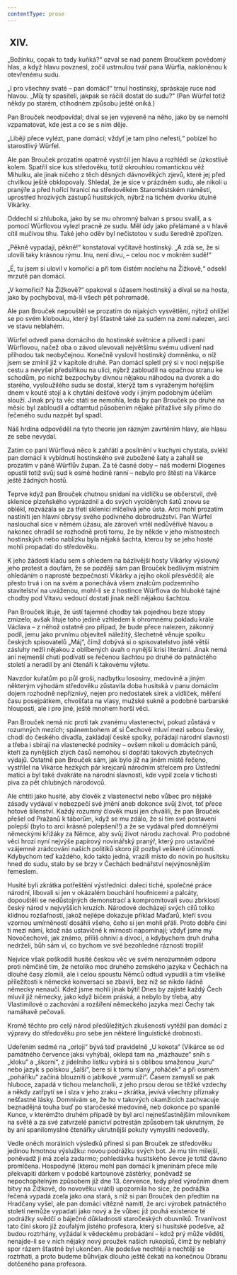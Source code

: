 ```yaml
---
contentType: prose
---
```


##  XIV.

„Božínku, copak to tady kuňká?“ ozval se nad panem Broučkem povědomý hlas, a když hlavu povznesl, zočil ustrnulou tvář pana Würfla, nakloněnou k otevřenému sudu.

„I pro všechny svaté – pan domácí!“ trnul hostinský, spráskaje ruce nad hlavou. „Můj ty spasiteli, jakpak se ráčili dostat do sudu?“ (Pan Würfel totiž někdy po starém, ctihodném způsobu ještě oniká.)

Pan Brouček neodpovídal; díval se jen vyjeveně na něho, jako by se nemohl vzpamatovat, kde jest a co se s ním děje.

„Liběji přece vylézt, pane domácí; vždyť je tam plno neřestí,“ pobízel ho starostlivý Würfel.

Ale pan Brouček prozatím opatrně vystrčil jen hlavu a rozhlédl se úzkostlivě kolem. Spatřil sice kus středověku, totiž okrouhlou romantickou věž Mihulku, ale jinak ničeho z těch děsných dávnověkých zjevů, které jej před chvilkou ještě obklopovaly. Shledal, že je sice v prázdném sudu, ale nikoli u pranýře a před hořící hranicí na středověkém Staroměstském náměstí, uprostřed hrozivých zástupů husitských, nýbrž na tichém dvorku útulné Vikárky.

Oddechl si zhluboka, jako by se mu ohromný balvan s prsou svalil, a s pomocí Würflovou vylezl pracně ze sudu. Měl údy jako přelámané a v hlavě cítil mučivou tíhu. Také jeho oděv byl nečistotou v sudu šeredně zpořízen.

„Pěkně vypadají, pěkně!“ konstatoval vyčítavě hostinský. „A zdá se, že si ulovili taky krásnou rýmu. Inu, není divu, – celou noc v mokrém sudě!“

„É, tu jsem si ulovil v komořici a při tom čistém noclehu na Žižkově,“ odsekl mrzutě pan domácí.

„V komořici? Na Žižkově?“ opakoval s úžasem hostinský a díval se na hosta, jako by pochyboval, má-li všech pět pohromadě.

Ale pan Brouček nepouštěl se prozatím do nijakých vysvětlění, nýbrž ohlížel se po svém klobouku, který byl šťastně také za sudem na zemi nalezen, arci ve stavu neblahém.

Würfel odvedl pana domácího do hostinské světnice a přivedl i paní Würflovou, načež oba o závod ulevovali největšímu svému udivení nad příhodou tak neobyčejnou. Konečně vyslovil hostinský domněnku, o níž jsem se zmínil již v kapitole druhé. Pan domácí spletl prý si v noci nejspíše cestu a nevyšel předsíňkou na ulici, nýbrž zabloudil na opačnou stranu ke schodům, po nichž bezpochyby divnou nějakou náhodou na dvorek a do starého, vysloužilého sudu se dostal, kterýž tam s vyraženým hořejším dnem v koutě stojí a k chytání dešťové vody i jiným podobným účelům slouží. Jinak prý ta věc státi se nemohla, leda by pan Brouček po druhé na měsíc byl zabloudil a odtamtud působením nějaké přitažlivé síly přímo do řečeného sudu nazpět byl spadl.

Náš hrdina odpověděl na tyto theorie jen rázným zavrtěním hlavy, ale hlasu ze sebe nevydal.

Zatím co paní Würflová něco k zahřátí a posilnění v kuchyni chystala, svlékl pan domácí k vybídnutí hostinského své zubožené šaty a zahalil se prozatím v páně Würflův župan. Za té časné doby – náš moderní Diogenes opustil totiž svůj sud k osmé hodině ranní – nebylo pro štěstí na Vikárce ještě žádných hostů.

Teprve když pan Brouček chutnou snídaní na vidličku se občerstvil, dvě sklenice plzeňského vyprázdnil a do svých vycíděných šatů znovu se oblékl, rozvázala se za třetí sklenicí mlčelivá jeho ústa. Arci mohl prozatím nastíniti jen hlavní obrysy svého podivného dobrodružství. Pan Würfel naslouchal sice v němém úžasu, ale zároveň vrtěl nedůvěřivě hlavou a nakonec ohradil se rozhodně proti tomu, že by někde v jeho místnostech hostinských nebo nablízku byla nějaká šachta, kterou by se jeho hosté mohli propadati do středověku.

K jeho žádosti kladu sem s ohledem na bázlivější hosty Vikárky výslovný jeho protest a doufám, že se později sám pan Brouček bedlivým místním ohledáním o naprosté bezpečnosti Vikárky a jejího okolí přesvědčil; ale přesto trvá i on na svém a ponechává všem znalcům podzemního stavitelství na uváženou, mohl-li se z hostince Würflova do hluboké tajné chodby pod Vltavu vedoucí dostati jinak nežli nějakou šachtou.

Pan Brouček lituje, že ústí tajemné chodby tak pojednou beze stopy zmizelo; avšak lituje toho jedině vzhledem k ohromnému pokladu krále Václava – z něhož ostatně pro případ, že bude přece nalezen, zákonný podíl, jemu jako prvnímu objeviteli náležitý, šlechetně věnuje spolku českých spisovatelů „Máj“, čímž dobývá si o spisovatelstvo jistě větší zásluhy nežli nějakou z oblíbených úvah o nynější krisi literární. Jinak nemá ani nejmenší chuti podívati se řečenou šachtou po druhé do patnáctého století a neradil by ani čtenáři k takovému výletu.

Navzdor kuřatům po půl groši, nadbytku lososiny, medovině a jiným některým výhodám středověku zůstavila doba husitská v panu domácím dojem rozhodně nepříznivý, nejen pro nedostatek sirek a vidliček, měření času posejpátkem, chvošťata na vlasy, mužské sukně a podobné barbarské hlouposti, ale i pro jiné, ještě mnohem horší věci.

Pan Brouček nemá nic proti tak zvanému vlastenectví, pokud zůstává v rozumných mezích; spánembohem ať si Čechové mluví mezi sebou česky, chodí do českého divadla, zakládají české spolky, pořádají národní slavnosti a třeba i sbírají na vlastenecké podniky – ovšem nikoli u domácích pánů, kteří za nynějších zlých časů nemohou si dopřáti takových zbytečných výdajů. Ostatně pan Brouček sám, jak bylo již na jiném místě řečeno, vystřílel na Vikárce hezkých pár krejcarů národním střelcem pro Ústřední matici a byl také dvakráte na národní slavnosti, kde vypil zcela v tichosti piva za pět chlubných národovců.

Ale chtíti jako husité, aby člověk z vlastenectví nebo vůbec pro nějaké zásady vydával v nebezpečí své jmění aneb dokonce svůj život, toť přece hotové šílenství. Každý rozumný člověk musí jen chválili, že pan Brouček přešel od Pražanů k táborům, když se mu zdálo, že si tím své postavení polepší (bylo to arci krásné polepšení!!) a že se vydával před domnělými německými křižáky za Němce, aby svůj život národu zachoval. Pro podobné věci hrozí nyní nejvýše papírový novinářský pranýř, který pro ustavičné vzájemné zrádcování našich politiků skoro již pozbyl veškeré účinnosti. Kdybychom teď každého, kdo takto jedná, vrazili místo do novin po husitsku hned do sudu, stalo by se brzy v Čechách bednářství nejvýnosnějším řemeslem.

Husité byli zkrátka potřeštění výstředníci: daleci tiché, společné práce národní, libovali si jen v okázalém bouchání houfnicemi a palcáty, dopouštěli se nedůstojných demonstrací a kompromitovali svou zbrklostí český národ v nejvyšších kruzích. Národové docházejí svých cílů toliko klidnou rozšafností, jakož nejlépe dokazuje příklad Maďarů, kteří svou vzornou umírněností dosáhli všeho, čeho si jen mohli přáli. Proto dobře činí ti mezi námi, kdož nás ustavičně k mírnosti napomínají; vždyť jsme my Novočechové, jak známo, příliš ohniví a divocí, a kdybychom druh druha nedrželi, bůh sám ví, co bychom ve své bezohledné ráznosti tropili!

Nejvíce však poškodili husité českou věc ve svém nerozumném odporu proti němčině tím, že netoliko moc druhého zemského jazyka v Čechách na dlouhé časy zlomili, ale i celou spoustu Němců odtud vypudili a tím všeliké příležitosti k německé konversaci se zbavili, bez níž se nikdo řádně německy nenaučí. Kdež jsme mohli jinak býti! Dnes by zajisté každý Čech mluvil již německy, jako když bičem práská, a nebylo by třeba, aby Vlastimilové o zachování a rozšíření německého jazyka mezi Čechy tak namáhavě pečovali.

Kromě těchto pro celý národ předůležitých zkušeností vytěžil pan domácí z výpravy do středověku pro sebe jen některé linguistické drobnosti.

Udeřením sedmé na „orloji“ bývá teď pravidelně „U kokota“ (Vikárce se od památného července jaksi vyhýbá), oklepá tam na „mázhauze“ sníh s „kloku“ a „škorní“, z jídelního lístku vybírá si s oblibou smaženou „kuru“ nebo jazyk s polskou „šalší“, bere si k tomu slaný „roháček“ a při osmém „poháříku“ začíná blouzniti o jablkové „varmuži“. Časem zamyslí se pak hluboce, zapadá v tichou melancholii, z jeho prsou derou se těžké vzdechy a někdy zatřpytí se i slza v jeho zraku – zkrátka, jevívá všechny příznaky nešťastné lásky. Domnívám se, že ho v takových okamžicích zachvacuje beznadějná touha buď po staročeské medovině, neb dokonce po spanilé Kunce, v kterémžto druhém případě by byl arci nejnešťastnějším milovníkem na světě a za své zatvrzelé panictví potrestán způsobem tak ukrutným, že by ani spanilomyslné čtenářky ukrutnější pokuty vymysliti nedovedly.

Vedle oněch morálních výsledků přinesl si pan Brouček ze středověku jedinou hmotnou výslužku: novou podrážku svých bot. Je mu tím milejší, poněvadž ji má zcela zadarmo; pohledávka husitského ševce je totiž dávno promlčena. Hospodyně (kterou mohl pan domácí k jmeninám přece mile překvapiti dárkem v podobě kartounové zástěrky, poněvadž se nepochopitelným způsobem již dne 13. července, tedy před výročním dnem bitvy na Žižkově, do novověku vrátil) upozornila ho sice, že podrážka řečená vypadá zcela jako ona stará, s níž si pan Brouček den předtím na Hradčany vyšel, ale pan domácí vítězně namítl, že arci výrobek patnáctého století nemůže vypadati jako nový a že vůbec již pouhá existence té podrážky svědčí o báječné důkladnosti staročeských obuvníků. Trvanlivost tato činí skoro již zoufalým jistého profesora, který si husitské podešve, až budou roztrhány, vyžádal k vědeckému probádání – kdož prý může věděti, nenajde-li se v nich nějaký nový proužek našich rukopisů, čímž by neblahý spor rázem šťastně byl ukončen. Ale podešve nechtějí a nechtějí se roztrhati, a proto budeme bůhvíjak dlouho ještě čekati na konečnou Obranu dotčeného pana profesora.
